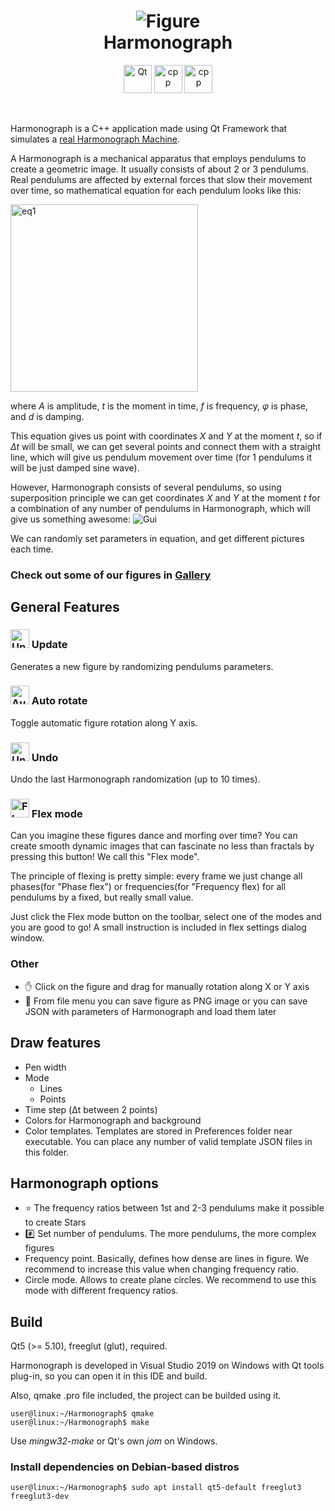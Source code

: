 <div align="center">
    <p>
        <h1>
            <img src="https://user-images.githubusercontent.com/38016689/106351546-13de3400-62ee-11eb-8dc0-76ed1daee4b9.png"
                 alt="Figure">
        </br>
        Harmonograph
        </h1>
    </p>
    <img src="https://user-images.githubusercontent.com/38016689/106370030-92c38300-6367-11eb-901a-0f604af8b833.png"
         alt="Qt"
         height="45">    
    <img src="https://user-images.githubusercontent.com/38016689/106370062-d8804b80-6367-11eb-8755-8ff3fe379093.png"
         alt="cpp"
         height="45">
    <img src="https://user-images.githubusercontent.com/38016689/106370456-395d5300-636b-11eb-902b-c0d4c4419d19.png"
         alt="cpp"
         height="45">
</div>

&nbsp;

Harmonograph is a C++ application made using Qt Framework that simulates a [real Harmonograph Machine](https://youtu.be/S92mZcNIS8w).

A Harmonograph is a mechanical apparatus that employs pendulums to create a geometric image. It usually consists of about 2 or 3 pendulums.
Real pendulums are affected by external forces that slow their movement over time, so mathematical equation for each pendulum looks like this:

<img src="https://user-images.githubusercontent.com/44650342/83406272-f41d0600-a416-11ea-88cc-4a3e1633c278.png"
     width="300"
     alt="eq1"/>
     
where _A_ is amplitude, _t_ is the moment in time, _f_ is frequency, _φ_ is phase, and _d_ is damping.

This equation gives us point with coordinates  _X_ and _Y_ at the moment _t_, so if _Δt_ will be small, we can get several points and connect
them with a straight line, which will give us pendulum movement over time (for 1 pendulums it will be just damped sine wave).

However, Harmonograph consists of several pendulums, so using superposition principle we can get coordinates  _X_ and _Y_ at the moment _t_ for a combination
of any number of pendulums in Harmonograph, which will give us something awesome:
![Gui](https://user-images.githubusercontent.com/38016689/106395405-2dc56700-6413-11eb-9be9-a1113919ee43.png)

We can randomly set parameters in equation, and get different pictures each time.

### Check out some of our figures in [Gallery](https://github.com/Afomin01/Harmonograph/wiki/Gallery)

## General Features
<h3>
    <img src="https://user-images.githubusercontent.com/38016689/106380327-a18b5380-63c2-11eb-86a4-5bcd9db823dd.png"
       alt="Update"
       width="30">
    Update
</h3>

Generates a new figure by randomizing pendulums parameters.

<h3>
    <img src="https://user-images.githubusercontent.com/38016689/106380441-47d75900-63c3-11eb-9b9c-75ac76605bcf.png"
       alt="AutoRotate"
       width="30">
    Auto rotate
</h3>

Toggle automatic figure rotation along Y axis.

<h3>
    <img src="https://user-images.githubusercontent.com/38016689/106380495-c502ce00-63c3-11eb-8f99-059482bd0793.png"
       alt="Undo"
       width="30">
    Undo
</h3>

Undo the last Harmonograph randomization (up to 10 times).

<h3>
    <img src="https://user-images.githubusercontent.com/38016689/106380298-5b35f480-63c2-11eb-84d6-88a1d11283b2.png"
       alt="Flex"
       width="30">
    Flex mode
</h3>

Can you imagine these figures dance and morfing over time? You can create smooth dynamic images that can fascinate no less than fractals 
by pressing this button! We call this "Flex mode".

The principle of flexing is pretty simple: every frame we just change all phases(for "Phase flex") or frequencies(for "Frequency flex) for
all pendulums by a fixed, but really small value.

Just click the Flex mode button on the toolbar, select one of the modes and you are good to go! A small instruction is included in flex settings dialog window.

### Other
* ✋ Click on the figure and drag for manually rotation along X or Y axis
* 💾 From file menu you can save figure as PNG image or you can save JSON with parameters of Harmonograph and load them later 

## Draw features
* Pen width
* Mode
  * Lines
  * Points
* Time step (Δt between 2 points)
* Colors for Harmonograph and background
* Color templates. Templates are stored in Preferences folder near executable. You can place any number of valid template JSON files in this folder.

## Harmonograph options
* ⭐ The frequency ratios between 1st and 2-3 pendulums make it possible to create Stars
* #️⃣ Set number of pendulums. The more pendulums, the more complex figures
* Frequency point. Basically, defines how dense are lines in figure. We recommend to increase this value when changing frequency ratio.
* Circle mode. Allows to create plane circles. We recommend to use this mode with different frequency ratios.

## Build
Qt5 (>= 5.10), freeglut (glut), required.

Harmonograph is developed in Visual Studio 2019 on Windows with Qt tools plug-in, so you can open it in this IDE and build.

Also, qmake .pro file included, the project can be builded using it.

```console
user@linux:~/Harmonograph$ qmake
user@linux:~/Harmonograph$ make
```

Use _mingw32-make_ or Qt's own _jom_ on Windows.

### Install dependencies on Debian-based distros
```console
user@linux:~/Harmonograph$ sudo apt install qt5-default freeglut3 freeglut3-dev
```
